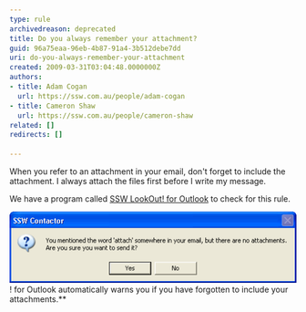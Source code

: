 ```yaml
---
type: rule
archivedreason: deprecated
title: Do you always remember your attachment?
guid: 96a75eaa-96eb-4b87-91a4-3b512debe7dd
uri: do-you-always-remember-your-attachment
created: 2009-03-31T03:04:48.0000000Z
authors:
- title: Adam Cogan
  url: https://ssw.com.au/people/adam-cogan
- title: Cameron Shaw
  url: https://ssw.com.au/people/cameron-shaw
related: []
redirects: []

---
```


When you refer to an attachment in your email, don't forget to include the attachment. I always attach the files first before I write my message. 

<!--endintro-->


We have a program called [SSW LookOut! for Outlook](http://www.ssw.com.au/ssw/LookOut/) to check for this rule. 

![SSW LookOut](../../assets/ContactorAttached.gif)! for Outlook automatically warns you if you have forgotten to include your attachments.**
